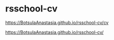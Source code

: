 # rsschool-cv

https://BotsulaAnastasia.github.io/rsschool-cv/cv

https://BotsulaAnastasia.github.io/rsschool-cv/
